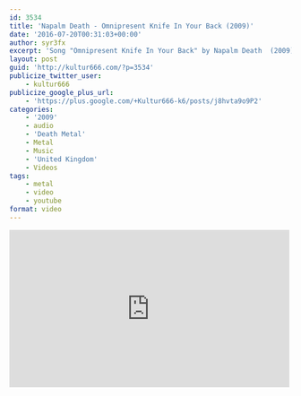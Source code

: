 ```yaml
---
id: 3534
title: 'Napalm Death - Omnipresent Knife In Your Back (2009)'
date: '2016-07-20T00:31:03+00:00'
author: syr3fx
excerpt: 'Song "Omnipresent Knife In Your Back" by Napalm Death  (2009).'
layout: post
guid: 'http://kultur666.com/?p=3534'
publicize_twitter_user:
    - kultur666
publicize_google_plus_url:
    - 'https://plus.google.com/+Kultur666-k6/posts/j8hvta9o9P2'
categories:
    - '2009'
    - audio
    - 'Death Metal'
    - Metal
    - Music
    - 'United Kingdom'
    - Videos
tags:
    - metal
    - video
    - youtube
format: video
---
```


<iframe allow="accelerometer; autoplay; clipboard-write; encrypted-media; gyroscope; picture-in-picture; web-share" allowfullscreen="" frameborder="0" height="281" loading="lazy" src="https://www.youtube.com/embed/ey3MJkt9-6U?feature=oembed" title="Napalm Death - Omnipresent Knife In Your Back" width="500"></iframe>